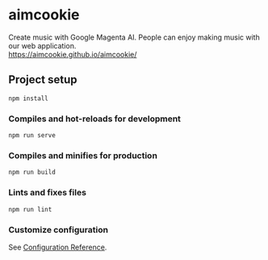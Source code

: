 # aimcookie
Create music with Google Magenta AI. People can enjoy making music with our web application. <br> 
https://aimcookie.github.io/aimcookie/

## Project setup
```
npm install
```

### Compiles and hot-reloads for development
```
npm run serve
```

### Compiles and minifies for production
```
npm run build
```

### Lints and fixes files
```
npm run lint
```

### Customize configuration
See [Configuration Reference](https://cli.vuejs.org/config/).

